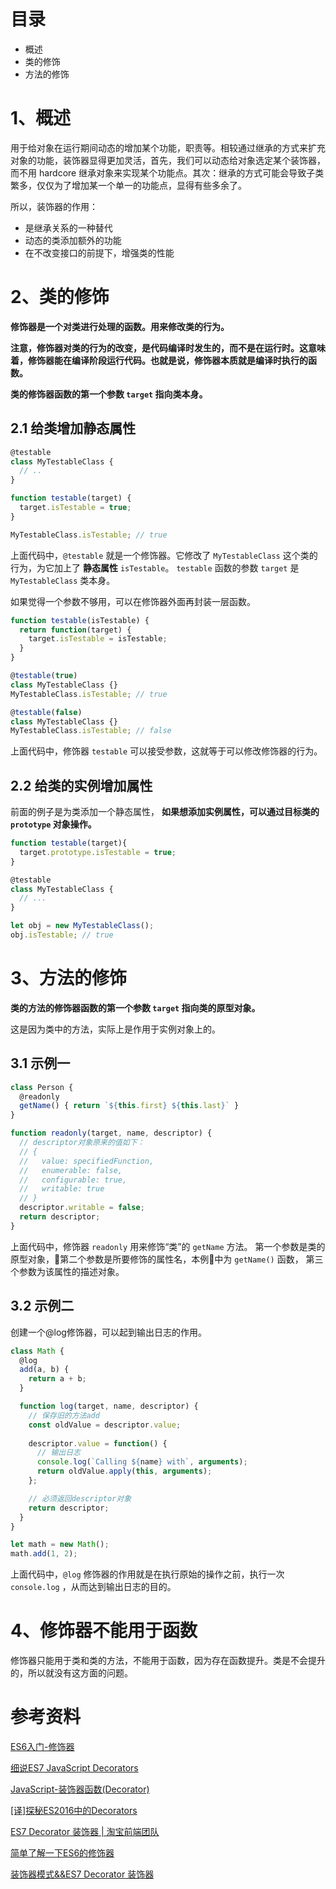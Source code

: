 # 目录

- 概述
- 类的修饰
- 方法的修饰

# 1、概述

用于给对象在运行期间动态的增加某个功能，职责等。相较通过继承的方式来扩充对象的功能，装饰器显得更加灵活，首先，我们可以动态给对象选定某个装饰器，而不用 hardcore 继承对象来实现某个功能点。其次：继承的方式可能会导致子类繁多，仅仅为了增加某一个单一的功能点，显得有些多余了。

所以，装饰器的作用：
- 是继承关系的一种替代
- 动态的类添加额外的功能
- 在不改变接口的前提下，增强类的性能

# 2、类的修饰

**修饰器是一个对类进行处理的函数。用来修改类的行为。**

**注意，修饰器对类的行为的改变，是代码编译时发生的，而不是在运行时。这意味着，修饰器能在编译阶段运行代码。也就是说，修饰器本质就是编译时执行的函数。**

**类的修饰器函数的第一个参数 `target` 指向类本身。**

## 2.1 给类增加静态属性

```js
@testable 
class MyTestableClass {
  // ..
}

function testable(target) {
  target.isTestable = true;
}

MyTestableClass.isTestable; // true
```

上面代码中，`@testable` 就是一个修饰器。它修改了 `MyTestableClass` 这个类的行为，为它加上了 **静态属性** `isTestable`。 `testable` 函数的参数 `target` 是 `MyTestableClass` 类本身。

如果觉得一个参数不够用，可以在修饰器外面再封装一层函数。

```js
function testable(isTestable) {
  return function(target) {
    target.isTestable = isTestable;
  }
}

@testable(true)
class MyTestableClass {}
MyTestableClass.isTestable; // true

@testable(false)
class MyTestableClass {}
MyTestableClass.isTestable; // false
```

上面代码中，修饰器 `testable` 可以接受参数，这就等于可以修改修饰器的行为。

## 2.2 给类的实例增加属性

前面的例子是为类添加一个静态属性， **如果想添加实例属性，可以通过目标类的 `prototype` 对象操作。**

```js
function testable(target){
  target.prototype.isTestable = true;
}

@testable 
class MyTestableClass {
  // ...
}

let obj = new MyTestableClass();
obj.isTestable; // true
```

# 3、方法的修饰

**类的方法的修饰器函数的第一个参数 `target` 指向类的原型对象。**

这是因为类中的方法，实际上是作用于实例对象上的。

## 3.1 示例一

```js
class Person {
  @readonly
  getName() { return `${this.first} ${this.last}` }
}

function readonly(target, name, descriptor) {
  // descriptor对象原来的值如下：
  // {
  //   value: specifiedFunction,
  //   enumerable: false,
  //   configurable: true,
  //   writable: true
  // }
  descriptor.writable = false;
  return descriptor;
}
```

上面代码中，修饰器 `readonly` 用来修饰“类”的 `getName` 方法。
第一个参数是类的原型对象，第二个参数是所要修饰的属性名，本例中为 `getName()` 函数， 第三个参数为该属性的描述对象。

## 3.2 示例二

创建一个@log修饰器，可以起到输出日志的作用。

```js
class Math {
  @log
  add(a, b) {
    return a + b;
  }

  function log(target, name, descriptor) {
    // 保存旧的方法add
    const oldValue = descriptor.value; 
    
    descriptor.value = function() {
      // 输出日志
      console.log(`Calling ${name} with`, arguments);
      return oldValue.apply(this, arguments);
    };

    // 必须返回descriptor对象
    return descriptor;
  }
}

let math = new Math();
math.add(1, 2);
```

上面代码中，`@log` 修饰器的作用就是在执行原始的操作之前，执行一次 `console.log` ，从而达到输出日志的目的。

# 4、修饰器不能用于函数

修饰器只能用于类和类的方法，不能用于函数，因为存在函数提升。类是不会提升的，所以就没有这方面的问题。


# 参考资料

[ES6入门-修饰器](http://es6.ruanyifeng.com/#docs/decorator)

[细说ES7 JavaScript Decorators](https://www.cnblogs.com/whitewolf/p/details-of-ES7-JavaScript-Decorators.html)

[JavaScript-装饰器函数(Decorator)](https://blog.csdn.net/qiqingjin/article/details/51344684)

[[译]探秘ES2016中的Decorators](https://segmentfault.com/a/1190000004869226)

[ES7 Decorator 装饰器 | 淘宝前端团队](https://segmentfault.com/p/1210000009968000/read)

[简单了解一下ES6的修饰器](https://segmentfault.com/a/1190000014441855)

[装饰器模式&&ES7 Decorator 装饰器](https://www.cnblogs.com/star91/p/zhuang-shi-qi-mo-shiES7-Decorator-zhuang-shi-qi.html)